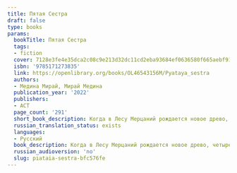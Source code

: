 ```yaml
---
title: Пятая Сестра
draft: false
type: books
params:
  bookTitle: Пятая Сестра
  tags:
  - fiction
  cover: 7128e3fe4e35dca2c08c9e213d32dc11cd2eba93684ef0636580f665aebf91e2.jpg
  isbn: '9785171273835'
  link: https://openlibrary.org/books/OL46543156M/Pyataya_sestra
  authors:
  - Медина Мирай, Мирай Медина
  publication_year: '2022'
  publishers:
  - АСТ
  page_count: '291'
  short_book_description: Когда в Лесу Мерцаний рождается новое древо, четыре сестры-стихии празднуют его рождение, поднося плоды древ, из которых сами родились. Но что, если однажды одно из новых древ выпустит на свет ещё...
  russian_translation_status: exists
  languages:
  - Русский
  book_description: Когда в Лесу Мерцаний рождается новое древо, четыре сестры-стихии празднуют его рождение, поднося плоды древ, из которых сами родились. Но что, если однажды одно из новых древ выпустит на свет ещё одну - пятую?Было время, когда в далекой Сноудонии жили только мифические существа. С тех пор, как пришел человек, молва об этих «диковинах» стала гаснуть среди народа из-за страха быть казненными. Но только не в сердце пятнадцатилетней Мелани. В своей комнатке она хранила запрещенные книги о мифических существах и искренне верила в их существование. Мелани не догадывалась, что сама относится к этим «диковинам». Что она и есть пятая сестра
  russian_audioversion: 'no'
  slug: piataia-sestra-bfc576fe
---
```

